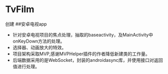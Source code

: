 # TvFilm
创建
##安卓电视app
 * 针对安卓电视项目的焦点处理，抽取的baseactivity，及MainActivity中onKeyDown方法的处理。
 * 选择器、动画放大的特效。
 * 项目架构采取MVP,感谢MVPHelper插件的作者降低新建类的工作量。
 * 后端数据采用的是WebSocket，封装的androidasync库，并使用接口对返回值进行处理。
 
 
